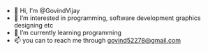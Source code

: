 - 👋 Hi, I’m @GovindVijay
- 👀 I’m interested in programming, software development graphics designing etc
- 🌱 I’m currently learning programming
- 📫 you can to reach me through  govind52278@gmail.com

<!---
GovindVijay/GovindVijay is a ✨ special ✨ repository because its `README.md` (this file) appears on your GitHub profile.
You can click the Preview link to take a look at your changes.
--->
